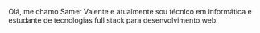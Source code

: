 Olá, me chamo Samer Valente e atualmente sou técnico em informática e estudante de tecnologias full stack para desenvolvimento web.
